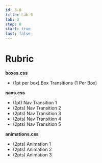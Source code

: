 ```yaml
---
id: 3-0
title: Lab 3
lab: 3
step: 0
start: true
last: false
---
```



# Rubric

**boxes.css**
- (1pt per box) Box Transitions (1 Per Box)

**navs.css**

- (1pt) Nav Transition 1
- (2pts) Nav Transition 2
- (2pts) Nav Transition 3
- (2pts) Nav Transition 4
- (2pts) Nav Transition 5

**animations.css**
- (2pts) Animation 1
- (2pts) Animation 2
- (2pts) Animation 3